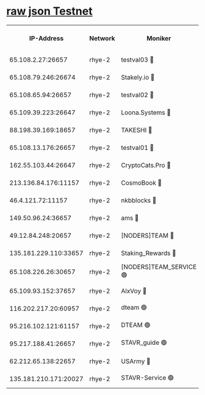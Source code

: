 
[raw json Testnet](https://rpc-check.quickt.stavr.tech/quickt/rpc-quickt-result.json)
=


<table><tr><th>IP-Address</th><th>Network</th><th>Moniker</th><th>Latest Block Height</th><th>Earliest Block Height</th><th>Catching Up</th><th>Tx Index</th><th>Voting Power</th><th>Scan Time</th></tr><tr><td>65.108.2.27:26657</td><td>rhye-2</td><td>testval03 🔴</td><td>1119886</td><td>1</td><td>False</td><td>on</td><td>11002200</td><td>2024-03-05T23:40:57.469359674UTC</td></tr><tr><td>65.108.79.246:26674</td><td>rhye-2</td><td>Stakely.io 🔴</td><td>1119886</td><td>1</td><td>False</td><td>on</td><td>10010</td><td>2024-03-05T23:40:59.829828327UTC</td></tr><tr><td>65.108.65.94:26657</td><td>rhye-2</td><td>testval02 🔴</td><td>1119887</td><td>1</td><td>False</td><td>on</td><td>11002263</td><td>2024-03-05T23:41:02.513286056UTC</td></tr><tr><td>65.109.39.223:26647</td><td>rhye-2</td><td>Loona.Systems 🔴</td><td>1119887</td><td>1</td><td>False</td><td>off</td><td>86949</td><td>2024-03-05T23:41:03.055901236UTC</td></tr><tr><td>88.198.39.169:18657</td><td>rhye-2</td><td>TAKESHI 🔴</td><td>1119887</td><td>1</td><td>False</td><td>off</td><td>40542</td><td>2024-03-05T23:41:03.605720846UTC</td></tr><tr><td>65.108.13.176:26657</td><td>rhye-2</td><td>testval01 🔴</td><td>1119887</td><td>1</td><td>False</td><td>on</td><td>13082110</td><td>2024-03-05T23:41:04.539122850UTC</td></tr><tr><td>162.55.103.44:26647</td><td>rhye-2</td><td>CryptoCats.Pro 🔴</td><td>1119893</td><td>1</td><td>False</td><td>off</td><td>9999</td><td>2024-03-05T23:41:36.519869557UTC</td></tr><tr><td>213.136.84.176:11157</td><td>rhye-2</td><td>CosmoBook 🔴</td><td>1119892</td><td>65301</td><td>False</td><td>off</td><td>1520417</td><td>2024-03-05T23:41:30.160012709UTC</td></tr><tr><td>46.4.121.72:11157</td><td>rhye-2</td><td>nkbblocks 🔴</td><td>1119885</td><td>70101</td><td>False</td><td>off</td><td>81084</td><td>2024-03-05T23:40:50.377269808UTC</td></tr><tr><td>149.50.96.24:36657</td><td>rhye-2</td><td>ams 🔴</td><td>1119890</td><td>133501</td><td>False</td><td>on</td><td>10732</td><td>2024-03-05T23:41:19.700058732UTC</td></tr><tr><td>49.12.84.248:20657</td><td>rhye-2</td><td>[NODERS]TEAM 🔴</td><td>1119890</td><td>146001</td><td>False</td><td>on</td><td>59690</td><td>2024-03-05T23:41:17.312282796UTC</td></tr><tr><td>135.181.229.110:33657</td><td>rhye-2</td><td>Staking_Rewards 🔴</td><td>1119887</td><td>149101</td><td>False</td><td>on</td><td>9900</td><td>2024-03-05T23:41:03.384851598UTC</td></tr><tr><td>65.108.226.26:30657</td><td>rhye-2</td><td>[NODERS]TEAM_SERVICE 🟢</td><td>1119887</td><td>241501</td><td>False</td><td>on</td><td>0</td><td>2024-03-05T23:41:04.220424394UTC</td></tr><tr><td>65.109.93.152:37657</td><td>rhye-2</td><td>AlxVoy 🔴</td><td>1119886</td><td>315173</td><td>False</td><td>on</td><td>150351</td><td>2024-03-05T23:40:54.813175896UTC</td></tr><tr><td>116.202.217.20:60957</td><td>rhye-2</td><td>dteam 🟢</td><td>1119887</td><td>421794</td><td>False</td><td>on</td><td>0</td><td>2024-03-05T23:41:02.737577120UTC</td></tr><tr><td>95.216.102.121:61157</td><td>rhye-2</td><td>DTEAM 🟢</td><td>946425</td><td>945401</td><td>False</td><td>on</td><td>0</td><td>2024-03-05T23:41:00.171721346UTC</td></tr><tr><td>95.217.188.41:26657</td><td>rhye-2</td><td>STAVR_guide 🟢</td><td>1119887</td><td>1020001</td><td>False</td><td>on</td><td>0</td><td>2024-03-05T23:41:03.914741379UTC</td></tr><tr><td>62.212.65.138:22657</td><td>rhye-2</td><td>USArmy 🔴</td><td>1119886</td><td>1102501</td><td>False</td><td>on</td><td>58774</td><td>2024-03-05T23:40:57.136393474UTC</td></tr><tr><td>135.181.210.171:20027</td><td>rhye-2</td><td>STAVR-Service 🟢</td><td>1119889</td><td>1119001</td><td>False</td><td>on</td><td>0</td><td>2024-03-05T23:41:15.032370154UTC</td></tr></table>